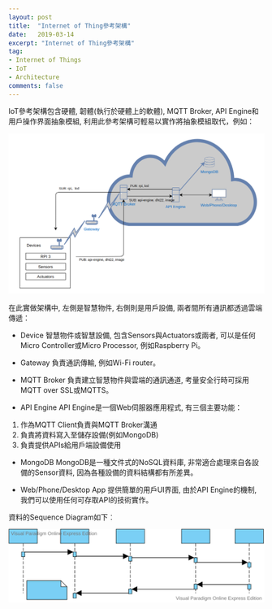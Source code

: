 ```yaml
---
layout: post
title:  "Internet of Thing參考架構"
date:   2019-03-14
excerpt: "Internet of Thing參考架構"
tag:
- Internet of Things 
- IoT
- Architecture
comments: false
---
```


IoT參考架構包含硬體, 韌體(執行於硬體上的軟體), MQTT Broker, API Engine和用戶操作界面抽象模組, 利用此參考架構可輕易以實作將抽象模組取代，例如： 

![alt text](https://github.com/kisekitw/kisekitw.github.io/blob/master/assets/img/1080314/arch.png?raw=true "IoT Architecture")

在此實做架構中, 左側是智慧物件, 右側則是用戶設備, 兩者間所有通訊都透過雲端傳遞： 

* Device
智慧物件或智慧設備, 包含Sensors與Actuators或兩者, 可以是任何Micro Controller或Micro Processor, 例如Raspberry Pi。 

* Gateway
負責通訊傳輸, 例如Wi-Fi router。 

* MQTT Broker
負責建立智慧物件與雲端的通訊通道, 考量安全行時可採用MQTT over SSL或MQTTS。 

* API Engine
API Engine是一個Web伺服器應用程式, 有三個主要功能： 

1. 作為MQTT Client負責與MQTT Broker溝通 
2. 負責將資料寫入至儲存設備(例如MongoDB) 
3. 負責提供APIs給用戶端設備使用 

* MongoDB
MongoDB是一種文件式的NoSQL資料庫, 非常適合處理來自各設備的Sensor資料, 因為各種設備的資料結構都有所差異。 

* Web/Phone/Desktop App
提供簡單的用戶UI界面, 由於API Engine的機制, 我們可以使用任何可存取API的技術實作。 

資料的Sequence Diagram如下︰ 

![alt text](https://github.com/kisekitw/kisekitw.github.io/blob/master/assets/img/1080314/DataflowFromSensorToDB.svg?raw=true "Dataflow From Sensor To DB")